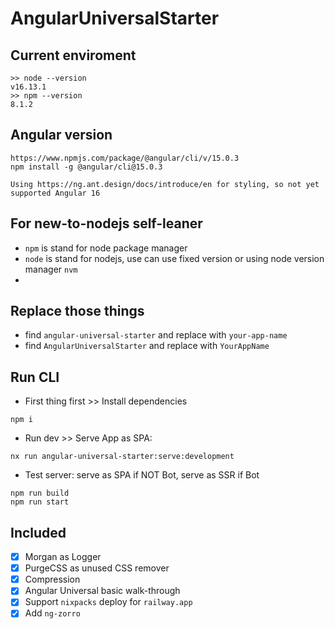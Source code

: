 # AngularUniversalStarter


## Current enviroment
```
>> node --version
v16.13.1
>> npm --version
8.1.2
```

## Angular version
```
https://www.npmjs.com/package/@angular/cli/v/15.0.3
npm install -g @angular/cli@15.0.3

Using https://ng.ant.design/docs/introduce/en for styling, so not yet supported Angular 16
```

## For new-to-nodejs self-leaner
- `npm` is stand for node package manager
- `node` is stand for nodejs, use can use fixed version or using node version manager `nvm`
- 

## Replace those things
- find `angular-universal-starter` and replace with `your-app-name`
- find `AngularUniversalStarter` and replace with `YourAppName`


## Run CLI
- First thing first >> Install dependencies
```
npm i
```

- Run dev >> Serve App as SPA: 
```
nx run angular-universal-starter:serve:development
```

- Test server: serve as SPA if NOT Bot, serve as SSR if Bot
```
npm run build
npm run start
```

## Included

- [x] Morgan as Logger
- [x] PurgeCSS as unused CSS remover
- [x] Compression
- [x] Angular Universal basic walk-through
- [x] Support `nixpacks` deploy for `railway.app`
- [x] Add `ng-zorro` 
